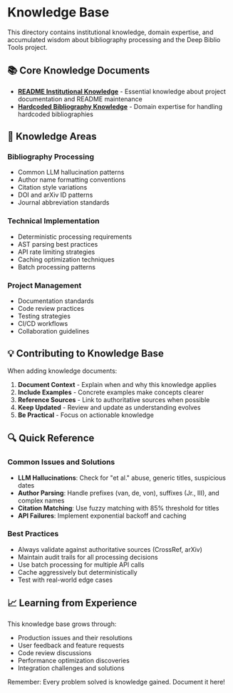 # Knowledge Base

This directory contains institutional knowledge, domain expertise, and accumulated wisdom about bibliography processing and the Deep Biblio Tools project.

## 📚 Core Knowledge Documents

- **[README Institutional Knowledge](readme-institutional-knowledge.md)** - Essential knowledge about project documentation and README maintenance
- **[Hardcoded Bibliography Knowledge](hardcode-biblio.md)** - Domain expertise for handling hardcoded bibliographies

## 🧠 Knowledge Areas

### Bibliography Processing
- Common LLM hallucination patterns
- Author name formatting conventions
- Citation style variations
- DOI and arXiv ID patterns
- Journal abbreviation standards

### Technical Implementation
- Deterministic processing requirements
- AST parsing best practices
- API rate limiting strategies
- Caching optimization techniques
- Batch processing patterns

### Project Management
- Documentation standards
- Code review practices
- Testing strategies
- CI/CD workflows
- Collaboration guidelines

## 💡 Contributing to Knowledge Base

When adding knowledge documents:
1. **Document Context** - Explain when and why this knowledge applies
2. **Include Examples** - Concrete examples make concepts clearer
3. **Reference Sources** - Link to authoritative sources when possible
4. **Keep Updated** - Review and update as understanding evolves
5. **Be Practical** - Focus on actionable knowledge

## 🔍 Quick Reference

### Common Issues and Solutions
- **LLM Hallucinations**: Check for "et al." abuse, generic titles, suspicious dates
- **Author Parsing**: Handle prefixes (van, de, von), suffixes (Jr., III), and complex names
- **Citation Matching**: Use fuzzy matching with 85% threshold for titles
- **API Failures**: Implement exponential backoff and caching

### Best Practices
- Always validate against authoritative sources (CrossRef, arXiv)
- Maintain audit trails for all processing decisions
- Use batch processing for multiple API calls
- Cache aggressively but deterministically
- Test with real-world edge cases

## 📈 Learning from Experience

This knowledge base grows through:
- Production issues and their resolutions
- User feedback and feature requests
- Code review discussions
- Performance optimization discoveries
- Integration challenges and solutions

Remember: Every problem solved is knowledge gained. Document it here!
